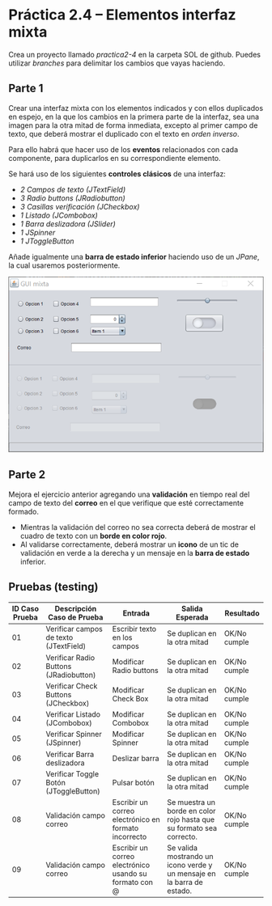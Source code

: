 # Práctica 2.4 – Elementos interfaz mixta

Crea un proyecto llamado *practica2-4* en la carpeta SOL de github. Puedes utilizar *branches* para delimitar los cambios que vayas haciendo.

## Parte 1

Crear una interfaz mixta con los elementos indicados y con ellos duplicados en espejo, en la que los cambios en la primera parte de la interfaz, sea una imagen para la otra mitad de forma inmediata, excepto al primer campo de texto, que deberá mostrar el duplicado con el texto en *orden inverso*.

Para ello habrá que hacer uso de los **eventos** relacionados con cada componente, para duplicarlos en su correspondiente elemento. 

Se hará uso de los siguientes **controles clásicos** de una interfaz:

-   *2 Campos de texto (JTextField)*
-   *3 Radio buttons (JRadiobutton)*
-   *3 Casillas verificación (JCheckbox)*
-   *1 Listado (JCombobox)*
-   *1 Barra deslizadora (JSlider)*
-   *1 JSpinner*
-   *1 JToggleButton*


Añade igualmente una **barra de estado inferior** haciendo uso de un *JPane*, la cual usaremos posteriormente.

![](media/b659313c2f89bf08a4f35281a33b65c3.png)

## Parte 2

Mejora el ejercicio anterior agregando una **validación** en tiempo real del campo de texto del **correo** en el que verifique que esté correctamente formado. 
- Mientras la validación del correo no sea correcta deberá de mostrar el cuadro de texto con un **borde en color rojo**.
- Al validarse correctamente, deberá mostrar un **icono** de un tic de validación en verde a la derecha y un mensaje en la **barra de estado** inferior.

## Pruebas (testing) 

| ID Caso Prueba | Descripción Caso de Prueba               | Entrada                          | Salida Esperada                                                                 | Resultado   |
|----------------|-----------------------------------------|----------------------------------|---------------------------------------------------------------------------------|-------------|
| 01             | Verificar campos de texto (JTextField)  | Escribir texto en los campos     | Se duplican en la otra mitad                                                     | OK/No cumple|
| 02             | Verificar Radio Buttons (JRadiobutton)   | Modificar Radio buttons          | Se duplican en la otra mitad                                                     | OK/No cumple|
| 03             | Verificar Check Buttons (JCheckbox)      | Modificar Check Box              | Se duplican en la otra mitad                                                     | OK/No cumple|
| 04             | Verificar Listado (JCombobox)            | Modificar Combobox               | Se duplican en la otra mitad                                                     | OK/No cumple|
| 05             | Verificar Spinner (JSpinner)             | Modificar Spinner                | Se duplican en la otra mitad                                                     | OK/No cumple|
| 06             | Verificar Barra deslizadora              | Deslizar barra                   | Se duplican en la otra mitad                                                     | OK/No cumple|
| 07             | Verificar Toggle Botón (JToggleButton)   | Pulsar botón                     | Se duplican en la otra mitad                                                     | OK/No cumple|
| 08             | Validación campo correo                  | Escribir un correo electrónico en formato incorrecto | Se muestra un borde en color rojo hasta que su formato sea correcto. | OK/No cumple|
| 09             | Validación campo correo                  | Escribir un correo electrónico usando su formato con @ | Se valida mostrando un icono verde y un mensaje en la barra de estado. | OK/No cumple|
